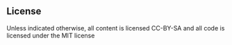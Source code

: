 


## License

Unless indicated otherwise, all content is licensed CC-BY-SA and all code is licensed under the MIT license
